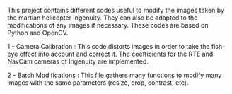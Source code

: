 This project contains different codes useful to modify the images taken by the martian helicopter Ingenuity. They can also be adapted to the modifications of any images if necessary. These codes are based on Python and OpenCV.


1 - Camera Calibration : This code distorts images in order to take the fish-eye effect into account and correct it. The coefficients for the RTE and NavCam cameras of Ingenuity are implemented.

2 - Batch Modifications : This file gathers many functions to modify many images with the same parameters (resize, crop, contrast, etc).
